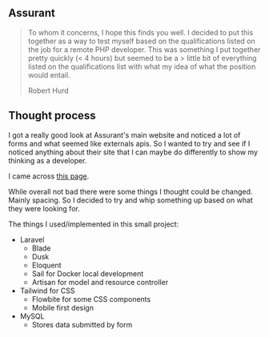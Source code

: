 ## Assurant

> To whom it concerns,
> I hope this finds you well. I decided to put this together as a way to test myself based on the qualifications listed 
> on the job for a remote PHP developer. This was something I put together pretty quickly (< 4 hours) but seemed to be a > little bit of everything listed on the qualifications list with what my idea of what the position would entail.
>
> Robert Hurd

## Thought process

I got a really good look at Assurant's main website and noticed a lot of forms and what seemed like externals apis. So I wanted to try and see if I noticed anything about their site that I can maybe do differently to show my thinking as a developer. 

I came across [this page](https://www.assurant.com/partner-with-us/consumer-goods/service-network-application). 

While overall not bad there were some things I thought could be changed. Mainly spacing. So I decided to try and whip something up based on what they were looking for. 

The things I used/implemented in this small project:

- Laravel
    - Blade
    - Dusk
    - Eloquent
    - Sail for Docker local development 
    - Artisan for model and resource controller
- Tailwind for CSS 
    - Flowbite for some CSS components
    - Mobile first design
- MySQL
    - Stores data submitted by form